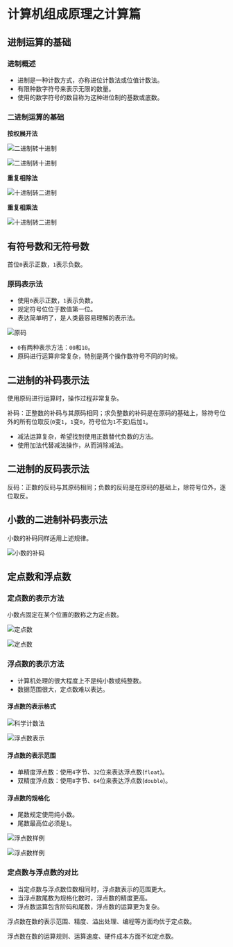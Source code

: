 # 计算机组成原理之计算篇

## 进制运算的基础

### 进制概述

- 进制是一种计数方式，亦称进位计数法或位值计数法。
- 有限种数字符号来表示无限的数量。
- 使用的数字符号的数目称为这种进位制的基数或底数。

### 二进制运算的基础

**按权展开法**

![二进制转十进制](assets/binary-to-decimal.png)

![二进制转十进制](assets/binary-to-decimal-2.png)

**重复相除法**

![十进制转二进制](assets/decimal-to-binary.png)

**重复相乘法**

![十进制转二进制](assets/decimal-to-binary-2.png)

## 有符号数和无符号数

首位`0`表示正数，`1`表示负数。

### 原码表示法

- 使用`0`表示正数，`1`表示负数。
- 规定符号位位于数值第一位。
- 表达简单明了，是人类最容易理解的表示法。

![原码](assets/original-code.png)

- `0`有两种表示方法：`00`和`10`。
- 原码进行运算非常复杂，特别是两个操作数符号不同的时候。

## 二进制的补码表示法

使用原码进行运算时，操作过程非常复杂。

补码：正整数的补码与其原码相同；求负整数的补码是在原码的基础上，除符号位外的所有位取反(`0`变`1`，`1`变`0`，符号位为`1`不变)后加`1`。

- 减法运算复杂，希望找到使用正数替代负数的方法。
- 使用加法代替减法操作，从而消除减法。

## 二进制的反码表示法

反码：正数的反码与其原码相同；负数的反码是在原码的基础上，除符号位外，逐位取反。

## 小数的二进制补码表示法

小数的补码同样适用上述规律。

![小数的补码](assets/decimal-sample.png)

## 定点数和浮点数

### 定点数的表示方法

小数点固定在某个位置的数称之为定点数。

![定点数](assets/fixed-point-number.png)

![定点数](assets/fixed-point-number-2.png)

### 浮点数的表示方法

- 计算机处理的很大程度上不是纯小数或纯整数。
- 数据范围很大，定点数难以表达。

#### 浮点数的表示格式

![科学计数法](assets/scientific-notation.png)

![浮点数表示](assets/floating-point-number-express.png)

#### 浮点数的表示范围

- 单精度浮点数：使用`4`字节、`32`位来表达浮点数(`float`)。
- 双精度浮点数：使用`8`字节、`64`位来表达浮点数(`double`)。

#### 浮点数的规格化

- 尾数规定使用纯小数。
- 尾数最高位必须是`1`。

![浮点数样例](assets/floating-point-number-sample.png)

![浮点数样例](assets/floating-point-number-sample-2.png)

### 定点数与浮点数的对比

- 当定点数与浮点数位数相同时，浮点数表示的范围更大。
- 当浮点数尾数为规格化数时，浮点数的精度更高。
- 浮点数运算包含阶码和尾数，浮点数的运算更为复杂。

浮点数在数的表示范围、精度、溢出处理、编程等方面均优于定点数。

浮点数在数的运算规则、运算速度、硬件成本方面不如定点数。